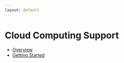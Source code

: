 ```yaml
---
layout: default
---
```


# Cloud Computing Support

* [Overview](https://ucberkeley.github.io/brc-draft-documentation/cloud/overview.html)
* [Getting Started](https://ucberkeley.github.io/brc-draft-documentation/cloud/gettingstarted.html)
